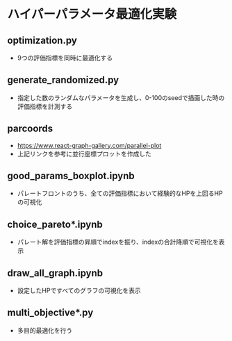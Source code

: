 # ハイパーパラメータ最適化実験

## optimization.py
- 9つの評価指標を同時に最適化する

## generate_randomized.py
- 指定した数のランダムなパラメータを生成し、0-100のseedで描画した時の評価指標を計測する

## parcoords
- https://www.react-graph-gallery.com/parallel-plot
- 上記リンクを参考に並行座標プロットを作成した

## good_params_boxplot.ipynb
- パレートフロントのうち、全ての評価指標において経験的なHPを上回るHPの可視化

## choice_pareto*.ipynb
- パレート解を評価指標の昇順でindexを振り、indexの合計降順で可視化を表示

## draw_all_graph.ipynb
- 設定したHPですべてのグラフの可視化を表示

## multi_objective*.py
- 多目的最適化を行う

